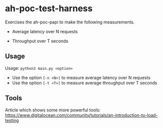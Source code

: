 # ah-poc-test-harness

Exercises the ah-poc-papi to make the following measurements.

- Average latency over N requests

- Throughput over T seconds

## Usage

Usage: `python3 main.py <option>`

- Use the option `[-n <N>]` to measure average latency over N requests
- Use the option `[-t <T>]` to measure average throughput over T seconds

## Tools

Article which shows some more powerful tools: https://www.digitalocean.com/community/tutorials/an-introduction-to-load-testing

